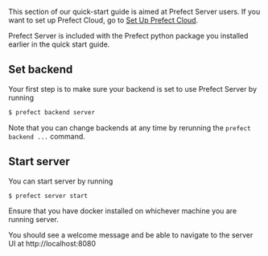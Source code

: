 This section of our quick-start guide is aimed at Prefect Server users.  If you want to set up Prefect Cloud, go to [Set Up Prefect Cloud](). 

Prefect Server is included with the Prefect python package you installed earlier in the quick start guide.  

## Set backend 
Your first step is to make sure your backend is set to use Prefect Server by running 

  ```bash
$ prefect backend server
```
Note that you can change backends at any time by rerunning the `prefect backend ...` command.

## Start server

You can start server by running 

```bash
$ prefect server start
```

Ensure that you have docker installed on whichever machine you are running server. 

You should see a welcome message and be able to navigate to the server UI at http://localhost:8080


